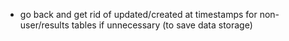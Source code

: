 - go back and get rid of updated/created at timestamps for non-user/results tables if unnecessary (to save data storage)